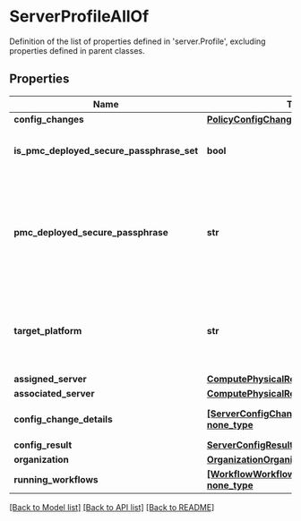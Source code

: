 # ServerProfileAllOf

Definition of the list of properties defined in 'server.Profile', excluding properties defined in parent classes.
## Properties
Name | Type | Description | Notes
------------ | ------------- | ------------- | -------------
**config_changes** | [**PolicyConfigChange**](PolicyConfigChange.md) |  | [optional] 
**is_pmc_deployed_secure_passphrase_set** | **bool** | Indicates whether the value of the &#39;pmcDeployedSecurePassphrase&#39; property has been set. | [optional] [readonly] 
**pmc_deployed_secure_passphrase** | **str** | Secure passphrase that is already deployed on all the Persistent Memory Modules on the server. This deployed passphrase is required during deploy of server profile if secure passphrase is changed or security is disabled in the attached persistent memory policy. | [optional] 
**target_platform** | **str** | The platform for which the server profile is applicable. It can either be a server that is operating in standalone mode or which is attached to a Fabric Interconnect managed by Intersight. | [optional]  if omitted the server will use the default value of "Standalone"
**assigned_server** | [**ComputePhysicalRelationship**](ComputePhysicalRelationship.md) |  | [optional] 
**associated_server** | [**ComputePhysicalRelationship**](ComputePhysicalRelationship.md) |  | [optional] 
**config_change_details** | [**[ServerConfigChangeDetailRelationship], none_type**](ServerConfigChangeDetailRelationship.md) | An array of relationships to serverConfigChangeDetail resources. | [optional] [readonly] 
**config_result** | [**ServerConfigResultRelationship**](ServerConfigResultRelationship.md) |  | [optional] 
**organization** | [**OrganizationOrganizationRelationship**](OrganizationOrganizationRelationship.md) |  | [optional] 
**running_workflows** | [**[WorkflowWorkflowInfoRelationship], none_type**](WorkflowWorkflowInfoRelationship.md) | An array of relationships to workflowWorkflowInfo resources. | [optional] [readonly] 

[[Back to Model list]](../README.md#documentation-for-models) [[Back to API list]](../README.md#documentation-for-api-endpoints) [[Back to README]](../README.md)


